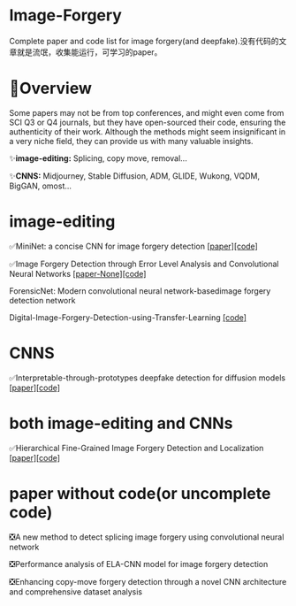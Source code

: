 # Image-Forgery
Complete paper and code list for image forgery(and deepfake).没有代码的文章就是流氓，收集能运行，可学习的paper。
# :pencil:Overview
Some papers may not be from top conferences, and might even come from SCI Q3 or Q4 journals, but they have open-sourced their code, ensuring the authenticity of their work. Although the methods might seem insignificant in a very niche field, they can provide us with many valuable insights.

:sparkles:**image-editing:** Splicing, copy move, removal...

:sparkles:**CNNS:** Midjourney, Stable Diffusion, ADM, GLIDE, Wukong, VQDM, BigGAN, omost...
# image-editing
:white_check_mark:MiniNet: a concise CNN for image forgery detection   [[paper]](https://github.com/solution3tl/Image-Forgery/blob/main/image%20editing/MiniNet%20a%20concise%20CNN%20for%20image%20forgery%20detection.pdf)[[code]](https://github.com/shobhittya/MiniNet)

:white_check_mark:Image Forgery Detection through Error Level Analysis and Convolutional Neural Networks   [[paper-None]]()[[code]](https://github.com/Khizar-Baig/Image-Forgery-Detection-using-ELA-and-CNNs)

ForensicNet: Modern convolutional neural network-basedimage forgery detection network

Digital-Image-Forgery-Detection-using-Transfer-Learning [[code]](https://github.com/harinishreesk/Digital-Image-Forgery-Detection-using-Transfer-Learning)
# CNNS
:white_check_mark:Interpretable-through-prototypes deepfake detection for diffusion models  [[paper]](https://github.com/solution3tl/Image-Forgery/blob/main/CNNs/Aghasanli_Interpretable-Through-Prototypes_Deepfake_Detection_for_Diffusion_Models_ICCVW_2023_paper.pdf)[[code]](https://github.com/lira-centre/DeepfakeDetection)

# both image-editing and CNNs
:white_check_mark:Hierarchical Fine-Grained Image Forgery Detection and Localization   [[paper]](https://github.com/solution3tl/Image-Forgery/blob/main/Both%20image%20editing%20and%20CNNs/Hierarchical%20Fine-Grained%20Image%20Forgery%20Detection%20and%20Localization.pdf)[[code]](https://github.com/CHELSEA234/HiFi-IFDL)
# paper without code(or uncomplete code) 
:negative_squared_cross_mark:A new method to detect splicing image forgery using convolutional neural network

:negative_squared_cross_mark:Performance analysis of ELA-CNN model for image forgery detection

:negative_squared_cross_mark:Enhancing copy-move forgery detection through a novel CNN architecture and comprehensive dataset analysis
